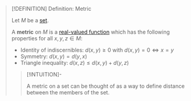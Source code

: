 >[!DEFINITION] Definition: Metric
>
>Let $M$ be a [set](../../Set%20Theory/Set.md).
>
>A **metric** on $M$ is a [real-valued function](../../Analysis/Real%20Analysis/Univariate%20Real%20Analysis/Real-Valued%20Function.md) which has the following properties for all $x, y, z \in M$:
>
>- Identity of indiscernibles: $d(x, y) \ge 0$ with $d(x, y) = 0 \iff x = y$
>- Symmetry: $d(x,y) = d(y,x)$
>- Triangle inequality: $d(x,z) \le d(x,y) + d(y,z)$
>
>>[!INTUITION]-
>>
>>A metric on a set can be thought of as a way to define distance between the members of the set.
>> 
>